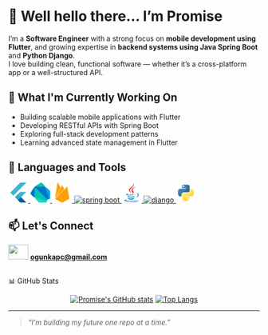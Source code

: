 # 👋 Well hello there... I’m Promise

I’m a **Software Engineer** with a strong focus on **mobile development using Flutter**, and growing expertise in **backend systems using Java Spring Boot** and **Python Django**.  
I love building clean, functional software — whether it’s a cross-platform app or a well-structured API.

## 🚀 What I'm Currently Working On

- Building scalable mobile applications with Flutter  
- Developing RESTful APIs with Spring Boot  
- Exploring full-stack development patterns  
- Learning advanced state management in Flutter  

## 🧰 Languages and Tools

<p>
  <a href="https://flutter.dev/" target="_blank"> <img src="https://raw.githubusercontent.com/devicons/devicon/master/icons/flutter/flutter-original.svg" alt="flutter" width="40" height="40"/> </a>
  <a href="https://dart.dev/" target="_blank"> <img src="https://raw.githubusercontent.com/devicons/devicon/master/icons/dart/dart-original.svg" alt="dart" width="40" height="40"/> </a>
  <a href="https://firebase.google.com/" target="_blank"> <img src="https://raw.githubusercontent.com/devicons/devicon/master/icons/firebase/firebase-plain.svg" alt="firebase" width="40" height="40"/> </a>
  <a href="https://spring.io/projects/spring-boot" target="_blank"> <img src="https://www.vectorlogo.zone/logos/springio/springio-icon.svg" alt="spring boot" width="40" height="40"/> </a>
  <a href="https://www.java.com" target="_blank"> <img src="https://raw.githubusercontent.com/devicons/devicon/master/icons/java/java-original.svg" alt="java" width="40" height="40"/> </a>
  <a href="https://www.djangoproject.com/" target="_blank"> <img src="https://www.vectorlogo.zone/logos/djangoproject/djangoproject-icon.svg" alt="django" width="40" height="40"/> </a>
  <a href="https://www.python.org" target="_blank"> <img src="https://raw.githubusercontent.com/devicons/devicon/master/icons/python/python-original.svg" alt="python" width="40" height="40"/> </a>
</p>

## 📫 Let's Connect

<a href="https://www.linkedin.com/in/promise-ogunka-a344841b2/" target="blank"><img src="https://raw.githubusercontent.com/rahuldkjain/github-profile-readme-generator/master/src/images/icons/Social/linked-in-alt.svg" height="30" width="40" /></a>
**ogunkapc@gmail.com**

<!-- <div align="center"> 
  <a href="https://github.com/ryo-ma/github-profile-trophy"><img src="https://github-profile-trophy.vercel.app/?username=ogunkapc" alt="ogunkapc" /></a>
</div>  -->

##

📊 GitHub Stats
<div align="center">
  
[![Promise's GitHub stats](https://github-readme-stats.vercel.app/api?username=ogunkapc&show_icons=true&theme=radical&include_all_commits=true&count_private=true)](https://github.com/ogunkapc/github-readme-stats)
[![Top Langs](https://github-readme-stats.vercel.app/api/top-langs/?username=ogunkapc&layout=compact&langs_count=8&exclude_repo=github-slideshow,github-readme-stats)](https://github.com/ogunkapc/github-readme-stats)

</div>

---

> _“I’m building my future one repo at a time.”_
